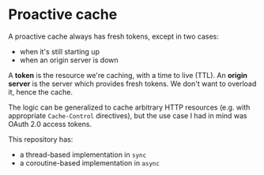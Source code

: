 # Proactive cache
A proactive cache always has fresh tokens, except in two cases:

  - when it's still starting up
  - when an origin server is down

A **token** is the resource we're caching, with a time to live (TTL).
An **origin server** is the server which provides fresh tokens. We don't want
to overload it, hence the cache.

The logic can be generalized to cache arbitrary HTTP resources (e.g. with
appropriate `Cache-Control` directives), but the use case I had in mind was
OAuth 2.0 access tokens.


This repository has:
  * a thread-based implementation in `sync`
  * a coroutine-based implementation in `async`

